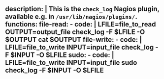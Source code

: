 description: |
  This is the `check_log` Nagios plugin, available e.g. in `/usr/lib/nagios/plugins/`.
functions:
  file-read:
    - code: |
        LFILE=file_to_read
        OUTPUT=output_file
        check_log -F $LFILE -O $OUTPUT
        cat $OUTPUT
  file-write:
    - code: |
        LFILE=file_to_write
        INPUT=input_file
        check_log -F $INPUT -O $LFILE
  sudo:
    - code: |
        LFILE=file_to_write
        INPUT=input_file
        sudo check_log -F $INPUT -O $LFILE
---
